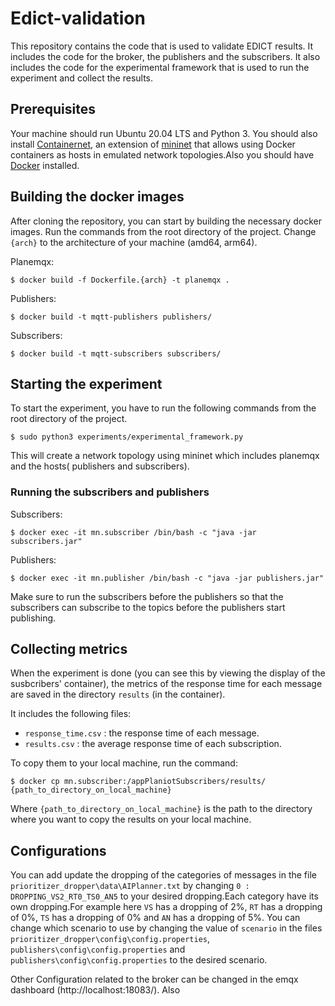 ﻿# Edict-validation
This repository contains the code that is used to validate EDICT results. It includes the code for the broker, the publishers and the subscribers. It also includes the code for the experimental framework that is used to run the experiment and collect the results.
## Prerequisites
Your machine should run Ubuntu 20.04 LTS and Python 3.
You should also install [Containernet](https://containernet.github.io/), an extension of [mininet](http://mininet.org/) that allows using Docker containers as hosts in emulated network topologies.Also you should have [Docker](https://docs.docker.com/engine/install/ubuntu/) installed.

## Building the docker images
After cloning the repository, you can start by building the necessary docker images.
Run the commands from the root directory of the project.
Change `{arch}` to the architecture of your machine (amd64, arm64).

Planemqx:
```
$ docker build -f Dockerfile.{arch} -t planemqx .
```
Publishers:
```
$ docker build -t mqtt-publishers publishers/
```
Subscribers:
```
$ docker build -t mqtt-subscribers subscribers/
```

## Starting the experiment
To start the experiment, you have to run the following commands from the root directory of the project.
```
$ sudo python3 experiments/experimental_framework.py
```
This will create a network topology using mininet which includes planemqx and the hosts( publishers and subscribers).
### Running the subscribers and publishers
Subscribers:
```
$ docker exec -it mn.subscriber /bin/bash -c "java -jar subscribers.jar"
```
Publishers:
```
$ docker exec -it mn.publisher /bin/bash -c "java -jar publishers.jar"
```

Make sure to run the subscribers before the publishers so that the subscribers can subscribe to the topics before the publishers start publishing.
 
## Collecting metrics
When the experiment is done (you can see this by viewing the display of the susbcribers' container), the metrics of the response time for each message are saved in the directory `results` (in the container).

It includes the following files:
- `response_time.csv` : the response time of each message.
- `results.csv` : the average response time of each subscription.

To copy them to your local machine, run the command:

```
$ docker cp mn.subscriber:/appPlaniotSubscribers/results/ {path_to_directory_on_local_machine}
```
Where `{path_to_directory_on_local_machine}` is the path to the directory where you want to copy the results on your local machine.


## Configurations
You can add update the dropping of the categories of messages in the file `prioritizer_dropper\data\AIPlanner.txt` by changing `0 : DROPPING_VS2_RT0_TS0_AN5` to your desired dropping.Each category have its own dropping.For example here `VS` has a dropping of 2%, `RT` has a dropping of 0%, `TS` has a dropping of 0% and `AN` has a dropping of 5%.
You can change which scenario to use by changing the value of `scenario` in the files `prioritizer_dropper\config\config.properties`, `publishers\config\config.properties` and `publishers\config\config.properties` to the desired scenario.

Other Configuration related to the broker can be changed in the emqx dashboard (http://localhost:18083/).
Also 
